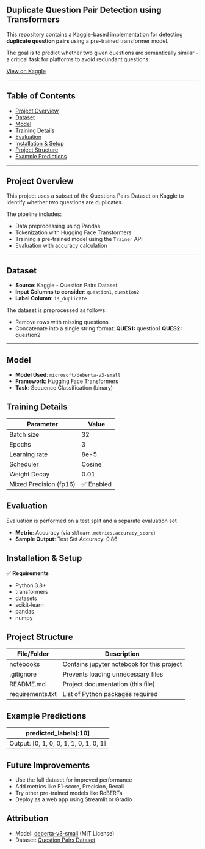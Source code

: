 ## Duplicate Question Pair Detection using Transformers

This repository contains a Kaggle-based implementation for detecting **duplicate question pairs** using a pre-trained transformer model.

The goal is to predict whether two given questions are semantically similar - a critical task for platforms to avoid redundant questions.

[View on Kaggle](https://www.kaggle.com/code/raghavtandon1305/predicting-duplicate-pair-transformers)

---

## Table of Contents

- [Project Overview](#project-overview)
- [Dataset](#dataset)
- [Model](#model)
- [Training Details](#training-details)
- [Evaluation](#evaluation)
- [Installation & Setup](#installation--setup)
- [Project Structure](#project-structure)
- [Example Predictions](#example-predictions)

---

## Project Overview

This project uses a subset of the Questions Pairs Dataset on Kaggle to identify whether two questions are duplicates.

The pipeline includes:

- Data preprocessing using Pandas
- Tokenization with Hugging Face Transformers
- Training a pre-trained model using the `Trainer` API
- Evaluation with accuracy calculation

---

## Dataset

- **Source**: Kaggle - Question Pairs Dataset
- **Input Columns to consider**: `question1`, `question2`
- **Label Column**: `is_duplicate`

The dataset is preprocessed as follows:

- Remove rows with missing questions
- Concatenate into a single string format:  **QUES1:** question1 **QUES2:** question2

---

## Model

- **Model Used**: `microsoft/deberta-v3-small`
- **Framework**: Hugging Face Transformers
- **Task**: Sequence Classification (binary)

## Training Details

| Parameter              | Value     |
| ---------------------- | --------- |
| Batch size             | 32        |
| Epochs                 | 3         |
| Learning rate          | 8e-5      |
| Scheduler              | Cosine    |
| Weight Decay           | 0.01      |
| Mixed Precision (fp16) | ✅ Enabled |

## Evaluation

Evaluation is performed on a test split and a separate evaluation set

- **Metric**: Accuracy (via `sklearn.metrics.accuracy_score`)
- **Sample Output**: 
Test Set Accuracy: 0.86

## Installation & Setup

✅ **Requirements**
- Python 3.8+
- transformers
- datasets
- scikit-learn
- pandas
- numpy

## Project Structure

| File/Folder            | Description                                |
| ---------------------- | ------------------------------------------ |
| notebooks              | Contains jupyter notebook for this project |
| .gitignore             | Prevents loading unnecessary files         |
| README.md              | Project documentation (this file)          |
| requirements.txt       | List of Python packages required           |

## Example Predictions

| predicted_labels[:10]                  |
| -------------------------------------- |
| Output: [0, 1, 0, 0, 1, 1, 0, 1, 0, 1] |

## Future Improvements

- Use the full dataset for improved performance
- Add metrics like F1-score, Precision, Recall
- Try other pre-trained models like RoBERTa
- Deploy as a web app using Streamlit or Gradio

## Attribution

- Model: [deberta-v3-small](https://huggingface.co/microsoft/deberta-v3-small) (MIT License)
- Dataset: [Question Pairs Dataset](https://www.kaggle.com/datasets/quora/question-pairs-dataset)


